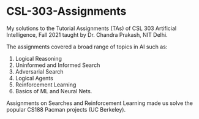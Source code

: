 # CSL-303-Assignments

My solutions to the Tutorial Assignments (TAs) of CSL 303 Artificial Intelligence, Fall 2021 taught by Dr. Chandra Prakash, NIT Delhi.

The assignments covered a broad range of topics in AI such as: 

1. Logical Reasoning
2. Uninformed and Informed Search
3. Adversarial Search
4. Logical Agents
5. Reinforcement Learning
6. Basics of ML and Neural Nets.

Assignments on Searches and Reinforcement Learning made us solve the popular CS188 Pacman projects (UC Berkeley).
